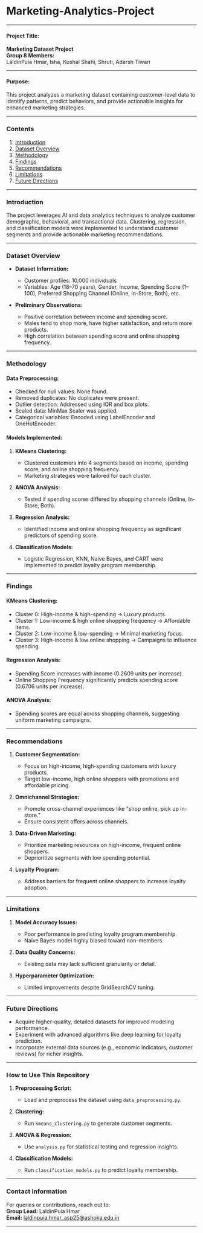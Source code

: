 # Marketing-Analytics-Project

---

#### **Project Title:**  
**Marketing Dataset Project**  
**Group 8 Members:**  
LaldinPuia Hmar, Isha, Kushal Shahi, Shruti, Adarsh Tiwari  

---

#### **Purpose:**  
This project analyzes a marketing dataset containing customer-level data to identify patterns, predict behaviors, and provide actionable insights for enhanced marketing strategies.  

---

### **Contents**  
1. [Introduction](#introduction)  
2. [Dataset Overview](#dataset-overview)  
3. [Methodology](#methodology)  
4. [Findings](#findings)  
5. [Recommendations](#recommendations)  
6. [Limitations](#limitations)  
7. [Future Directions](#future-directions)  

---

### **Introduction**  
The project leverages AI and data analytics techniques to analyze customer demographic, behavioral, and transactional data. Clustering, regression, and classification models were implemented to understand customer segments and provide actionable marketing recommendations.  

---

### **Dataset Overview**  

- **Dataset Information:**  
  - Customer profiles: 10,000 individuals  
  - Variables: Age (18–70 years), Gender, Income, Spending Score (1–100), Preferred Shopping Channel (Online, In-Store, Both), etc.  

- **Preliminary Observations:**  
  - Positive correlation between income and spending score.  
  - Males tend to shop more, have higher satisfaction, and return more products.  
  - High correlation between spending score and online shopping frequency.  

---

### **Methodology**  

#### **Data Preprocessing:**  
- Checked for null values: None found.  
- Removed duplicates: No duplicates were present.  
- Outlier detection: Addressed using IQR and box plots.  
- Scaled data: MinMax Scaler was applied.  
- Categorical variables: Encoded using LabelEncoder and OneHotEncoder.  

#### **Models Implemented:**  
1. **KMeans Clustering:**  
   - Clustered customers into 4 segments based on income, spending score, and online shopping frequency.  
   - Marketing strategies were tailored for each cluster.  

2. **ANOVA Analysis:**  
   - Tested if spending scores differed by shopping channels (Online, In-Store, Both).  

3. **Regression Analysis:**  
   - Identified income and online shopping frequency as significant predictors of spending score.  

4. **Classification Models:**  
   - Logistic Regression, KNN, Naive Bayes, and CART were implemented to predict loyalty program membership.  

---

### **Findings**  

#### **KMeans Clustering:**  
- Cluster 0: High-income & high-spending → Luxury products.  
- Cluster 1: Low-income & high online shopping frequency → Affordable items.  
- Cluster 2: Low-income & low-spending → Minimal marketing focus.  
- Cluster 3: High-income & low online shopping → Campaigns to influence spending.  

#### **Regression Analysis:**  
- Spending Score increases with income (0.2609 units per increase).  
- Online Shopping Frequency significantly predicts spending score (0.6706 units per increase).  

#### **ANOVA Analysis:**  
- Spending scores are equal across shopping channels, suggesting uniform marketing campaigns.  

---

### **Recommendations**  

1. **Customer Segmentation:**  
   - Focus on high-income, high-spending customers with luxury products.  
   - Target low-income, high online shoppers with promotions and affordable pricing.  

2. **Omnichannel Strategies:**  
   - Promote cross-channel experiences like "shop online, pick up in-store."  
   - Ensure consistent offers across channels.  

3. **Data-Driven Marketing:**  
   - Prioritize marketing resources on high-income, frequent online shoppers.  
   - Deprioritize segments with low spending potential.  

4. **Loyalty Program:**  
   - Address barriers for frequent online shoppers to increase loyalty adoption.  

---

### **Limitations**  

1. **Model Accuracy Issues:**  
   - Poor performance in predicting loyalty program membership.  
   - Naive Bayes model highly biased toward non-members.  

2. **Data Quality Concerns:**  
   - Existing data may lack sufficient granularity or detail.  

3. **Hyperparameter Optimization:**  
   - Limited improvements despite GridSearchCV tuning.  

---

### **Future Directions**  

- Acquire higher-quality, detailed datasets for improved modeling performance.  
- Experiment with advanced algorithms like deep learning for loyalty prediction.  
- Incorporate external data sources (e.g., economic indicators, customer reviews) for richer insights.  

---

### **How to Use This Repository**  

1. **Preprocessing Script:**  
   - Load and preprocess the dataset using `data_preprocessing.py`.  

2. **Clustering:**  
   - Run `kmeans_clustering.py` to generate customer segments.  

3. **ANOVA & Regression:**  
   - Use `analysis.py` for statistical testing and regression insights.  

4. **Classification Models:**  
   - Run `classification_models.py` to predict loyalty membership.  

---

### **Contact Information**  

For queries or contributions, reach out to:  
**Group Lead:** LaldinPuia Hmar  
**Email:** laldinpuia.hmar_asp25@ashoka.edu.in  

---  

